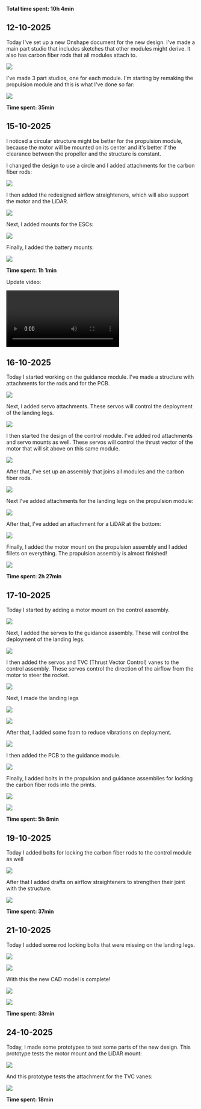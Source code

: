 **Total time spent: 10h 4min**
## 12-10-2025

Today I've set up a new Onshape document for the new design. I've made a main part studio that includes sketches that other modules might derive. It also has carbon fiber rods that all modules attach to.

![](Images/1.png)

I've made 3 part studios, one for each module. I'm starting by remaking the propulsion module and this is what I've done so far:

![](Images/2.png)

**Time spent: 35min**

## 15-10-2025

I noticed a circular structure might be better for the propulsion module, because the motor will be mounted on its center and it's better if the clearance between the propeller and the structure is constant.

I changed the design to use a circle and I added attachments for the carbon fiber rods:

![](Images/3.png)

I then added the redesigned airflow straighteners, which will also support the motor and the LiDAR.

![](Images/4.png)

Next, I added mounts for the ESCs:

![](Images/5.png)

Finally, I added the battery mounts:

![](Images/6.png)

**Time spent: 1h 1min**

Update video:

![](Images/15-10-2025.mp4)
## 16-10-2025

Today I started working on the guidance module. I've made a structure with attachments for the rods and for the PCB.

![](Images/7.png)

Next, I added servo attachments. These servos will control the deployment of the landing legs.

![](Images/8.png)

I then started the design of the control module. I've added rod attachments and servo mounts as well. These servos will control the thrust vector of the motor that will sit above on this same module.

![](Images/9.png)

After that, I've set up an assembly that joins all modules and the carbon fiber rods.

![](Images/10.png)

Next I've added attachments for the landing legs on the propulsion module:

![](Images/11.png)

After that, I've added an attachment for a LiDAR at the bottom:

![](Images/12.png)

Finally, I added the motor mount on the propulsion assembly and I added fillets on everything. The propulsion assembly is almost finished!

![](Images/13.png)

**Time spent: 2h 27min**

## 17-10-2025

Today I started by adding a motor mount on the control assembly.

![](Images/14.png)

Next, I added the servos to the guidance assembly. These will control the deployment of the landing legs.

![](Images/15.png)

I then added the servos and TVC (Thrust Vector Control) vanes to the control assembly. These servos control the direction of the airflow from the motor to steer the rocket.

![](Images/16.png)

Next, I made the landing legs

![](Images/17.png)

![](Images/18.png)

After that, I added some foam to reduce vibrations on deployment.

![](Images/19.png)

I then added the PCB to the guidance module.

![](Images/20.png)

Finally, I added bolts in the propulsion and guidance assemblies for locking the carbon fiber rods into the prints.

![](Images/21.png)

![](Images/22.png)

**Time spent: 5h 8min**

## 19-10-2025

Today I added bolts for locking the carbon fiber rods to the control module as well

![](Images/23.png)

After that I added drafts on airflow straighteners to strengthen their joint with the structure.

![](Images/26.png)

**Time spent: 37min**

## 21-10-2025

Today I added some rod locking bolts that were missing on the landing legs.

![](Images/27.png)

![](Images/28.png)

With this the new CAD model is complete!

![](Images/30.png)

![](Images/29.png)

**Time spent: 33min**

## 24-10-2025

Today, I made some prototypes to test some parts of the new design. This prototype tests the motor mount and the LiDAR mount:

![](Images/31.png)

And this prototype tests the attachment for the TVC vanes:

![](Images/32.png)

**Time spent: 18min**


